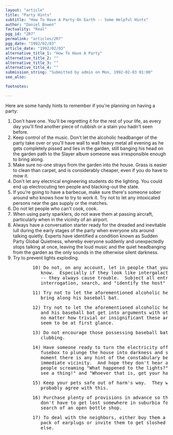 ```yaml
---
layout: "article"
title: "Party Hints"
subtitle: "How To Have A Party On Earth -- Some Helpful Hints"
author: "Daniel Bowen"
factuality: "Real"
pgg_id: "2R7"
permalink: "articles/2R7"
pgg_date: "1992/02/03"
article_date: "1992/02/03"
alternative_title_1: "How To Have A Party"
alternative_title_2: ""
alternative_title_3: ""
alternative_title_4: ""
submission_string: "Submitted by admin on Mon, 1992-02-03 01:00"
see_also:

footnotes: 

---
```

<div>
<p>Here are some handy hints to remember if you're planning on having a party:</p>
<ol>
<li value="1">Don't have one. You'll be regretting it for the rest of your life, as every day you'll find another piece of rubbish or a stain you hadn't seen before.</li>
<li value="2">Keep control of the music. Don't let the alcoholic headbanger of the party take over or you'll have wall to wall heavy metal all evening as he gets completely pissed and lies in the garden, still banging his head on the garden path to the Slayer album someone was irresponsible enough to bring along.</li>
<li value="3">Make sure no-one strays from the garden into the house. Grass is easier to clean than carpet, and is considerably cheaper, even if you do have to mow it.</li>
<li value="4">Don't let any electrical engineering students do the lighting. You could end up electrocuting ten people and blacking-out the state.</li>
<li value="5">If you're going to have a barbecue, make sure there's someone sober around who knows how to try to work it. Try not to let any intoxicated persons near the gas supply or the matches.</li>
<li value="6">Do not let people who can't cook, cook.</li>
<li value="7">When using party sparklers, do not wave them at passing aircraft, particularly when in the vicinity of an airport.</li>
<li value="8">Always have a conversation starter ready for the dreaded and inevitable lull during the early stages of the party when everyone sits around talking quietly. Experts have identified a condition known as Sudden Party Global Quietness, whereby everyone suddenly and unexpectedly stops talking at once, leaving the loud music and the quiet headbanging from the garden as the only sounds in the otherwise silent darkness.</li>
<li value="9">Try to prevent lights exploding.</li>
</ol>
<pre>
          10) Do not, on any account, let in people that you don't
             know.  Especially if they look like intergalactic hitchhikers
             -- they always cause trouble.  Subject all entrants to
             interrogation, search, and "identify the host" procedures.
</pre>
<pre>
          11) Try not to let the aforementioned alcoholic headbanger
             bring along his baseball bat.
</pre>
<pre>
          12) Try not to let the aforementioned alcoholic headbanger
             and his baseball bat get into arguments with other guests,
             no matter how trivial or insignificant these arguments might
             seem to be at first glance.
</pre>
<pre>
          13) Do not encourage those possessing baseball bats to go
             clubbing.
</pre>
<pre>
          14) Have someone ready to turn the electricity off at the
             fusebox to plunge the house into darkness and silence the
             moment there is any hint of the constabulary being in the
             immediate vicinity.  And hope they don't hear a hundred
             people screaming "What happened to the lights?" "I can't
             see a thing!" and "Whoever that is, get your hand off me!"
</pre>
<pre>
          15) Keep your pets safe out of harm's way.  They will
             probably agree with this.
</pre>
<pre>
          16) Purchase plenty of provisions in advance so that people
             don't have to get lost somewhere in suburbia for hours in
             search of an open bottle shop.
</pre>
<pre>
          17) To deal with the neighbors, either buy them a family
             pack of earplugs or invite them to get sloshed with everyone
             else.
</pre>
<!--Amazon_CLS_IM_END-->
</div>

